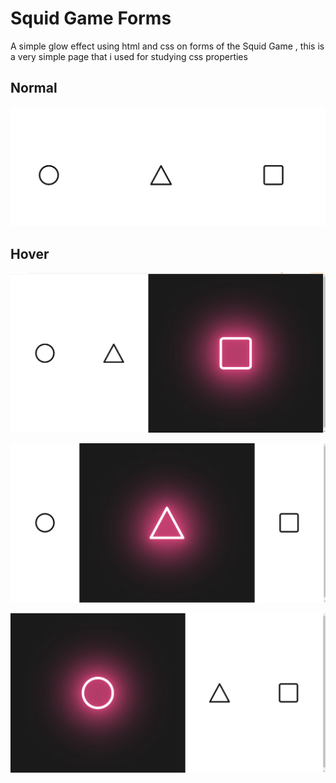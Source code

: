 # Squid Game Forms

A simple glow effect using html and css on forms of the Squid Game , this is a very simple page that i used for studying css properties

## Normal

![Untitled](images/Untitled.png)

## Hover

![Untitled](images/Untitled%201.png)

![Untitled](images/Untitled%202.png)

![Untitled](images/Untitled%203.png)
